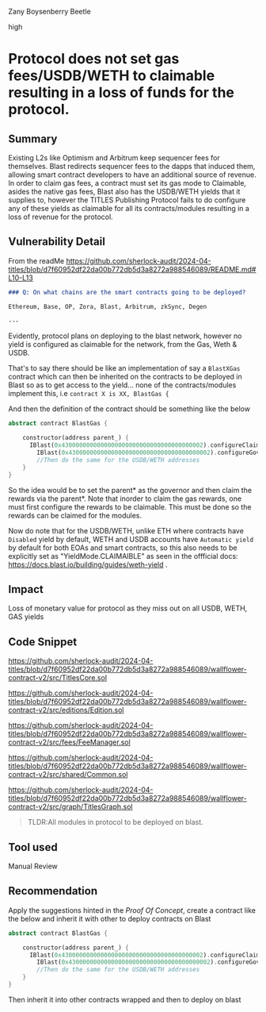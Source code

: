 Zany Boysenberry Beetle

high

# Protocol does not set gas fees/USDB/WETH to claimable resulting in a loss of funds for the protocol.

## Summary

Existing L2s like Optimism and Arbitrum keep sequencer fees for themselves. Blast redirects sequencer fees to the dapps that induced them, allowing smart contract developers to have an additional source of revenue. In order to claim gas fees, a contract must set its gas mode to Claimable, asides the native gas fees, Blast also has the USDB/WETH yields that it supplies to, however the TITLES Publishing Protocol fails to do configure any of these yields as claimable for all its contracts/modules resulting in a loss of revenue for the protocol.

## Vulnerability Detail

From the readMe https://github.com/sherlock-audit/2024-04-titles/blob/d7f60952df22da00b772db5d3a8272a988546089/README.md#L10-L13

```markdown
### Q: On what chains are the smart contracts going to be deployed?

Ethereum, Base, OP, Zora, Blast, Arbitrum, zkSync, Degen

---
```

Evidently, protocol plans on deploying to the blast network, however no yield is configured as claimable for the network, from the Gas, Weth & USDB.

That's to say there should be like an implementation of say a `BlastXGas` contract which can then be inherited on the contracts to be deployed in Blast so as to get access to the yield... none of the contracts/modules implement this, i.e `contract X is XX, BlastGas {`

And then the definition of the contract should be something like the below

```rust
abstract contract BlastGas {

    constructor(address parent_) {
      IBlast(0x4300000000000000000000000000000000000002).configureClaimableGas();
        IBlast(0x4300000000000000000000000000000000000002).configureGovernor(parent_);
        //Then do the same for the USDB/WETH addresses
    }
}
```

So the idea would be to set the parent* as the governor and then claim the rewards via the parent*. Note that inorder to claim the gas rewards, one must first configure the rewards to be claimable. This must be done so the rewards can be claimed for the modules.

Now do note that for the USDB/WETH, unlike ETH where contracts have `Disabled` yield by default, WETH and USDB accounts have `Automatic yield` by default for both EOAs and smart contracts, so this also needs to be explicitly set as "YieldMode.CLAIMAIBLE" as seen in the offficial docs: https://docs.blast.io/building/guides/weth-yield .

## Impact

Loss of monetary value for protocol as they miss out on all USDB, WETH, GAS yields

## Code Snippet

https://github.com/sherlock-audit/2024-04-titles/blob/d7f60952df22da00b772db5d3a8272a988546089/wallflower-contract-v2/src/TitlesCore.sol

https://github.com/sherlock-audit/2024-04-titles/blob/d7f60952df22da00b772db5d3a8272a988546089/wallflower-contract-v2/src/editions/Edition.sol

https://github.com/sherlock-audit/2024-04-titles/blob/d7f60952df22da00b772db5d3a8272a988546089/wallflower-contract-v2/src/fees/FeeManager.sol

https://github.com/sherlock-audit/2024-04-titles/blob/d7f60952df22da00b772db5d3a8272a988546089/wallflower-contract-v2/src/shared/Common.sol

https://github.com/sherlock-audit/2024-04-titles/blob/d7f60952df22da00b772db5d3a8272a988546089/wallflower-contract-v2/src/graph/TitlesGraph.sol

> TLDR:All modules in protocol to be deployed on blast.

## Tool used

Manual Review

## Recommendation

Apply the suggestions hinted in the _Proof Of Concept_, create a contract like the below and inherit it with other to deploy contracts on Blast

```rust
abstract contract BlastGas {

    constructor(address parent_) {
      IBlast(0x4300000000000000000000000000000000000002).configureClaimableGas();
        IBlast(0x4300000000000000000000000000000000000002).configureGovernor(parent_);
        //Then do the same for the USDB/WETH addresses
    }
}
```
Then inherit it into other contracts wrapped and then to deploy on blast